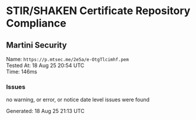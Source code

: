 # STIR/SHAKEN Certificate Repository Compliance

## Martini Security

Name: `https://p.mtsec.me/2e5a/e-OtgTlcimhf.pem`\
Tested At: 18 Aug 25 20:54 UTC\
Time: 146ms

### Issues

no warning, or error, or notice date level issues were found

Generated: 18 Aug 25 21:13 UTC